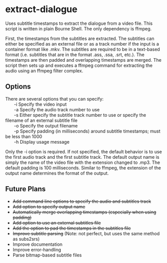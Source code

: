 # extract-dialogue
Uses subtitle timestamps to extract the dialogue from a video file. This script is written in plain Bourne Shell. The only dependency is ffmpeg.

First, the timestamps from the subtitles are extracted. The subtitles can either be specified as an external file or as a track number if the input is a container format like .mkv. The subtitles are required to be in a text-based format (i.e. subtitles that are in the format .ass, .ssa, .srt, etc.). The timestamps are then padded and overlapping timestamps are merged. The script then sets up and executes a ffmpeg command for extracting the audio using an ffmpeg filter complex.

## Options
There are several options that you can specify:  
&nbsp;&nbsp;&nbsp;&nbsp;&nbsp;&nbsp; -i   Specify the video input  
&nbsp;&nbsp;&nbsp;&nbsp;&nbsp;&nbsp; -a   Specify the audio track number to use  
&nbsp;&nbsp;&nbsp;&nbsp;&nbsp;&nbsp; -s   Either specify the subtitle track number to use or specify the filename of an external subtitle file  
&nbsp;&nbsp;&nbsp;&nbsp;&nbsp;&nbsp; -o   Specify the output filename  
&nbsp;&nbsp;&nbsp;&nbsp;&nbsp;&nbsp; -p   Specify padding (in milliseconds) around subtitle timestamps; must be less than 1000  
&nbsp;&nbsp;&nbsp;&nbsp;&nbsp;&nbsp; -h   Display usage message

Only the -i option is required. If not specified, the default behavior is to use the first audio track and the first subtitle track. The default output name is simply the name of the video file with the extension changed to .mp3.  The default padding is 100 milliseconds. Similar to ffmpeg, the extension of the output name determines the format of the output.

## Future Plans
* ~~Add command line options to specify the audio and subtitles track~~
* ~~Add option to specify output name~~
* ~~Automatically merge overlapping timestamps (especially when using padding)~~
* ~~Add option to use an external subtitles file~~
* ~~Add the option to pad the timestamps in the subtitles file~~
* ~~Improve subtitle parsing~~ (Note: not perfect, but uses the same method as subs2srs)
* Improve documentation
* Improve error-handling
* Parse bitmap-based subtitle files
